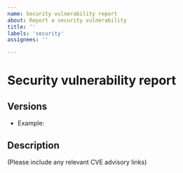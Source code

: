 ```yaml
---
name: Security vulnerability report
about: Report a security vulnerability
title: ''
labels: 'security'
assignees: ''

---
```

# Security vulnerability report

## Versions

- Example:

## Description

(Please include any relevant CVE advisory links)
